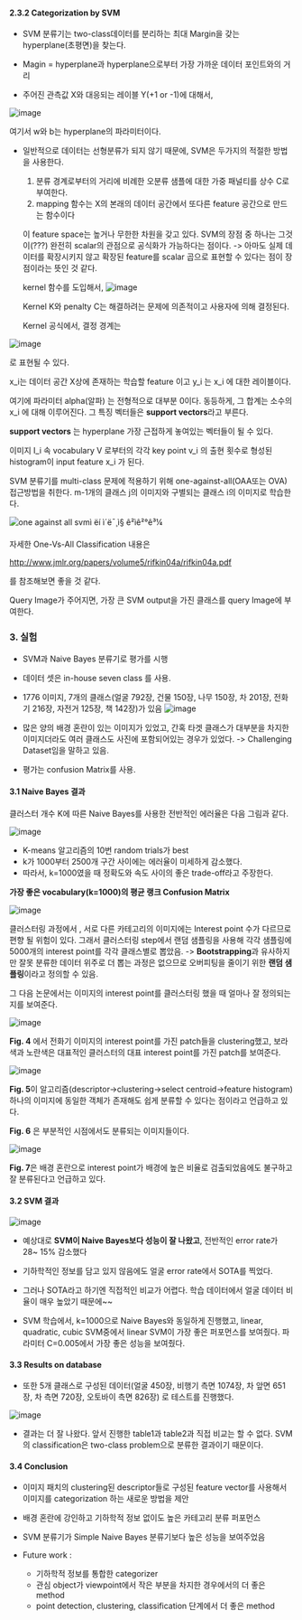 #### 2.3.2 Categorization by SVM

- SVM 분류기는 two-class데이터를 분리하는 최대 Margin을 갖는 hyperplane(초평면)을 찾는다.

- Magin = hyperplane과 hyperplane으로부터 가장 가까운 데이터 포인트와의 거리

- 주어진 관측값 X와 대응되는 레이블 Y(+1 or -1)에 대해서, 

![image](https://user-images.githubusercontent.com/26589942/61997987-2b7aa200-b0e4-11e9-86a2-4f194d2c73d8.png)

  여기서 w와 b는 hyperplane의 파라미터이다.

- 일반적으로 데이터는 선형분류가 되지 않기 때문에, SVM은 두가지의 적절한 방법을 사용한다.

  1. 분류 경계로부터의 거리에 비례한 오분류 샘플에 대한 가중 패널티를 상수 C로 부여한다.
  2. mapping 함수는 X의 본래의 데이터 공간에서 또다른 feature 공간으로 만드는 함수이다

  이 feature space는 높거나 무한한 차원을 갖고 있다. SVM의 장점 중 하나는 그것이(???) 완전히 scalar의 관점으로 공식화가 가능하다는 점이다. -> 아마도 실제 데이터를 확장시키지 않고 확장된 feature를 scalar 곱으로 표현할 수 있다는 점이 장점이라는 뜻인 것 같다.

  kernel 함수를 도입해서,
![image](https://user-images.githubusercontent.com/26589942/61997992-36cdcd80-b0e4-11e9-9c97-c9fdc61b5094.png)

  Kernel K와 penalty C는 해결하려는 문제에 의존적이고 사용자에 의해 결정된다.

  Kernel 공식에서, 결정 경계는 

![image](https://user-images.githubusercontent.com/26589942/61997995-40573580-b0e4-11e9-984c-2c143fe1fba0.png)

  로 표현될 수 있다. 

  x_i는 데이터 공간 X상에 존재하는 학습할 feature 이고 y_i 는 x_i 에 대한 레이블이다.

  여기에 파라미터 alpha(알파) 는 전형적으로 대부분 0이다. 동등하게, 그 합계는 소수의 x_i 에 대해 이루어진다. 그 특징 벡터들은 **support vectors**라고 부른다.

  **support vectors** 는 hyperplane 가장 근접하게 놓여있는 벡터들이 될 수 있다.

  이미지 I_i 속 vocabulary V 로부터의 각각 key point v_i 의 출현 횟수로 형성된 histogram이 input feature x_i 가 된다.

  SVM 분류기를 multi-class 문제에 적용하기 위해 one-against-all(OAA또는 OVA)접근방법을 취한다. m-1개의 클래스 j의 이미지와 구별되는 클래스 i의 이미지로 학습한다.

  ![one against all svmì ëí ì´ë¯¸ì§ ê²ìê²°ê³¼](https://courses.media.mit.edu/2006fall/mas622j/Projects/aisen-project/boaa-diagram.png)

  자세한 One-Vs-All Classification 내용은 

  http://www.jmlr.org/papers/volume5/rifkin04a/rifkin04a.pdf

  를 참조해보면 좋을 것 같다. 

  Query Image가 주어지면, 가장 큰 SVM output을 가진 클래스를 query Image에 부여한다.

  

### 3. 실험

- SVM과 Naive Bayes 분류기로 평가를 시행

- 데이터 셋은 in-house seven class 를 사용.
- 1776 이미지, 7개의 클래스(얼굴 792장, 건물 150장, 나무 150장, 차 201장, 전화기 216장, 자전거 125장, 책 142장)가 있음
![image](https://user-images.githubusercontent.com/26589942/61997918-64664700-b0e3-11e9-9db3-cd68d80b78d4.png)


- 많은 양의 배경 혼란이 있는 이미지가 있었고, 간혹 타겟 클래스가 대부분을 차지한 이미지더라도 여러 클래스도 사진에 포함되어있는 경우가 있었다. -> Challenging Dataset임을 말하고 있음.
- 평가는 confusion Matrix를 사용. 



#### 3.1 Naive Bayes 결과

클러스터 개수 K에 따른 Naive Bayes를 사용한 전반적인 에러율은 다음 그림과 같다.

![image](https://user-images.githubusercontent.com/26589942/61997914-59131b80-b0e3-11e9-8f84-f074ad435b36.png)


- K-means 알고리즘의 10번 random trials가 best
- k가 1000부터 2500개 구간 사이에는 에러율이 미세하게 감소했다. 
- 따라서, k=1000였을 때 정확도와 속도 사이의 좋은 trade-off라고 주장한다.

**가장 좋은 vocabulary(k=1000)의 평균 랭크 Confusion Matrix**

![image](https://user-images.githubusercontent.com/26589942/61997936-91b2f500-b0e3-11e9-9a2d-f5743cc186cc.png)



클러스터링 과정에서 , 서로 다른 카테고리의 이미지에는 Interest point 수가 다르므로 편향 될 위험이 있다. 그래서 클러스터링 step에서 랜덤 샘플링을 사용해 각각 샘플링에 5000개의 interest point를 각각 클래스별로 뽑았음. -> **Bootstrapping**과 유사하지만 잘못 분류한 데이터 위주로 더 뽑는 과정은 없으므로 오버피팅을 줄이기 위한 **랜덤 샘플링**이라고 정의할 수 있음.



그 다음 논문에서는 이미지의 interest point를 클러스터링 했을 때 얼마나 잘 정의되는지를 보여준다.

![image](https://user-images.githubusercontent.com/26589942/61997939-98416c80-b0e3-11e9-86f5-781925527270.png)


**Fig. 4** 에서 전화기 이미지의 interest point를 가진 patch들을 clustering했고, 보라색과 노란색은 대표적인 클러스터의 대표 interest point를 가진 patch를 보여준다.




![image](https://user-images.githubusercontent.com/26589942/61997940-9e374d80-b0e3-11e9-8bc5-093c0f2756ca.png)


**Fig. 5**이 알고리즘(descriptor->clustering->select centroid->feature histogram) 하나의 이미지에 동일한 객체가 존재해도 쉽게 분류할 수 있다는 점이라고 언급하고 있다.

**Fig. 6** 은 부분적인 시점에서도 분류되는 이미지들이다.




![image](https://user-images.githubusercontent.com/26589942/61997943-a55e5b80-b0e3-11e9-8355-6aa1c4e5fee8.png)


**Fig. 7**은 배경 혼란으로 interest point가 배경에 높은 비율로 검출되었음에도 불구하고 잘 분류된다고 언급하고 있다.




#### 3.2 SVM 결과

![image](https://user-images.githubusercontent.com/26589942/61999168-6ab1ee80-b0f6-11e9-93a9-ebe6cd06f603.png)

- 예상대로 **SVM이 Naive Bayes보다 성능이 잘 나왔고**, 전반적인 error rate가 28~ 15% 감소했다

- 기하학적인 정보를 담고 있지 않음에도 얼굴 error rate에서 SOTA를 찍었다.
- 그러나 SOTA라고 하기엔 직접적인 비교가 어렵다. 학습 데이터에서 얼굴 데이터 비율이 매우 높았기 때문에~~

- SVM 학습에서, k=1000으로 Naive Bayes와 동일하게 진행했고, linear, quadratic, cubic SVM중에서 linear SVM이 가장 좋은 퍼포먼스를 보여줬다. 파라미터 C=0.005에서 가장 좋은 성능을 보여줬다.



#### 3.3 Results on database

- 또한 5개 클래스로 구성된 데이터(얼굴 450장, 비행기 측면 1074장, 차 앞면 651장, 차 측면 720장, 오토바이 측면 826장) 로 테스트를 진행했다.

![image](https://user-images.githubusercontent.com/26589942/61997949-b4dda480-b0e3-11e9-9c24-80ea047f914e.png)

- 결과는 더 잘 나왔다. 앞서 진행한 table1과 table2과 직접 비교는 할 수 없다. SVM의 classification은 two-class problem으로 분류한 결과이기 때문이다.





#### 3.4 Conclusion

- 이미지 패치의 clustering된 descriptor들로 구성된 feature vector를 사용해서 이미지를 categorization 하는 새로운 방법을 제안

- 배경 혼란에 강인하고 기하학적 정보 없이도 높은 카테고리 분류 퍼포먼스

- SVM 분류기가 Simple Naive Bayes 분류기보다 높은 성능을 보여주었음

- Future work : 

  - 기하학적 정보를 통합한 categorizer
  - 관심 object가 viewpoint에서 작은 부분을 차지한 경우에서의 더 좋은 method
  - point detection, clustering, classification 단계에서 더 좋은 method

  
